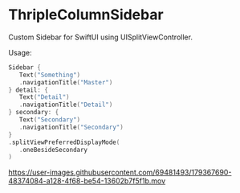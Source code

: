 # ThripleColumnSidebar
Custom Sidebar for SwiftUI using UISplitViewController.

Usage:
```swift
Sidebar {
   Text("Something")
   .navigationTitle("Master")
} detail: {
   Text("Detail")
   .navigationTitle("Detail")
} secondary: {
   Text("Secondary")
   .navigationTitle("Secondary")
}
.splitViewPreferredDisplayMode(
   .oneBesideSecondary
)
```



https://user-images.githubusercontent.com/69481493/179367690-48374084-a128-4f68-be54-13602b7f5f1b.mov

